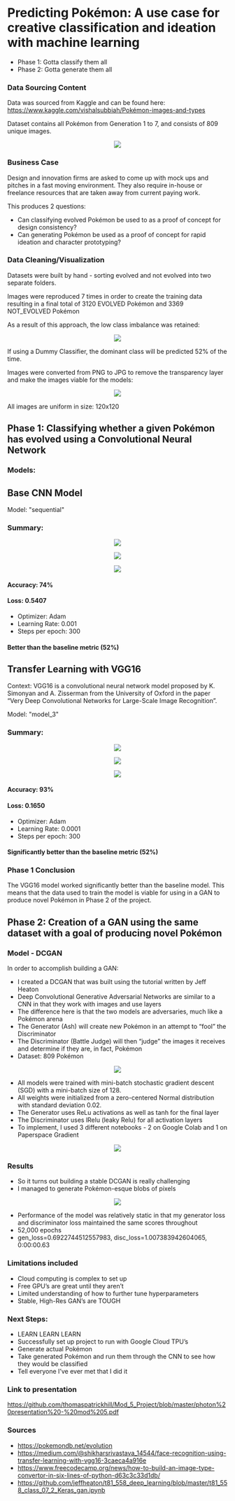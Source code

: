 # Predicting Pokémon: A use case for creative classification and ideation with machine learning

* Phase 1: Gotta classify them all
* Phase 2: Gotta generate them all

### Data Sourcing Content

Data was sourced from Kaggle and can be found here: https://www.kaggle.com/vishalsubbiah/Pokémon-images-and-types

Dataset contains all Pokémon from Generation 1 to 7, and consists of 809 unique images.

<p align='center'>
<img src='images/some_pokemon.png'>
</p>

### Business Case

Design and innovation firms are asked to come up with mock ups and pitches in a fast moving environment.  They also require in-house or freelance resources that are taken away from current paying work. 

This produces 2 questions:

* Can classifying evolved Pokémon be used to as a proof of concept for design consistency?
* Can generating Pokémon be used as a proof of concept for rapid ideation and character prototyping?


### Data Cleaning/Visualization

Datasets were built by hand - sorting evolved and not evolved into two separate folders.


Images were reproduced 7 times in order to create the training data resulting in a final total of 3120 EVOLVED Pokémon and 3369 NOT_EVOLVED Pokémon


As a result of this approach, the low class imbalance was retained:

<p align='center'>
<img src='images/class_imbalance.png'>
</p>


If using a Dummy Classifier, the dominant class will be predicted 52% of the time.


Images were converted from PNG to JPG to remove the transparency layer and make the images viable for the models:

<p align='center'>
<img src='images/jpg_version.png'>
</p>

All images are uniform in size: 120x120

## Phase 1: Classifying whether a given Pokémon has evolved using a Convolutional Neural Network

### Models:

## Base CNN Model

Model: "sequential"

### Summary:

<p align='center'>
<img src='images/base_loss.png'>
</p>

<p align='center'>
<img src='images/base_accuracy.png'>
</p>


<p align='center'>
<img src='images/base_results.png'>
</p>


#### Accuracy: 74%
#### Loss: 0.5407

* Optimizer: Adam
* Learning Rate: 0.001
* Steps per epoch: 300

#### Better than the baseline metric (52%)


## Transfer Learning with VGG16

Context: VGG16 is a convolutional neural network model proposed by K. Simonyan and A. Zisserman from the University of Oxford in the paper “Very Deep Convolutional Networks for Large-Scale Image Recognition”.

Model: "model_3"

### Summary:

<p align='center'>
<img src='images/model_loss.png'>
</p>

<p align='center'>
<img src='images/model_accuracy.png'>
</p>


<p align='center'>
<img src='images/model_results.png'>
</p>


#### Accuracy: 93%
#### Loss: 0.1650

* Optimizer: Adam
* Learning Rate: 0.0001
* Steps per epoch: 300

#### Significantly better than the baseline metric (52%)

### Phase 1 Conclusion

The VGG16 model worked significantly better than the baseline model.  This means that the data used to train the model is viable for using in a GAN to produce novel Pokémon in Phase 2 of the project.

## Phase 2: Creation of a GAN using the same dataset with a goal of producing novel Pokémon

### Model - DCGAN

In order to accomplish building a GAN:

* I created a DCGAN that was built using the tutorial written by Jeff Heaton
* Deep Convolutional Generative Adversarial Networks are similar to a CNN in that they work with images and use layers
* The difference here is that the two models are adversaries, much like a Pokémon arena
* The Generator (Ash) will create new Pokémon in an attempt to “fool” the Discriminator
* The Discriminator (Battle Judge) will then “judge” the images it receives and determine if they are, in fact, Pokémon
* Dataset: 809 Pokémon

<p align='center'>
<img src='images/gen_and_disc.png'>
</p>

* All models were trained with mini-batch stochastic gradient descent (SGD) with a mini-batch size of 128.
* All weights were initialized from a zero-centered Normal distribution with standard deviation 0.02.
* The Generator uses ReLu activations as well as tanh for the final layer
* The Discriminator uses lRelu (leaky Relu) for all activation layers
* To implement, I used 3 different notebooks - 2 on Google Colab and 1 on Paperspace Gradient

<p align='center'>
<img src='images/Deep-convolutional-generative-adversarial-networks-DCGAN-for-generative-model-of-BF-NSP.png'>
</p>

### Results

* So it turns out building a stable DCGAN is really challenging
* I managed to generate Pokémon-esque blobs of pixels

<p align='center'>
<img src='images/generated_pokemon.png'>
</p>

* Performance of the model was relatively static in that my generator loss and discriminator loss maintained the same scores throughout
* 52,000 epochs
* gen_loss=0.6922744512557983, disc_loss=1.007383942604065, 0:00:00.63

### Limitations included

* Cloud computing is complex to set up
* Free GPU’s are great until they aren’t
* Limited understanding of how to further tune hyperparameters
* Stable, High-Res GAN’s are TOUGH

### Next Steps:

* LEARN LEARN LEARN
* Successfully set up project to run with Google Cloud TPU’s
* Generate actual Pokémon
* Take generated Pokémon and run them through the CNN to see how they would be classified
* Tell everyone I’ve ever met that I did it

### Link to presentation

https://github.com/thomaspatrickhill/Mod_5_Project/blob/master/photon%20presentation%20-%20mod%205.pdf

### Sources

* https://pokemondb.net/evolution
* https://medium.com/@shikharsrivastava_14544/face-recognition-using-transfer-learning-with-vgg16-3caeca4a916e
* https://www.freecodecamp.org/news/how-to-build-an-image-type-convertor-in-six-lines-of-python-d63c3c33d1db/
* https://github.com/jeffheaton/t81_558_deep_learning/blob/master/t81_558_class_07_2_Keras_gan.ipynb



